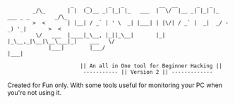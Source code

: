 
                        _    _      _   _           __  __      _   _                      
            _/\_       | |  (_)__ _| |_| |_   ___  |  \/  |__ _| |_| |_ ___ _ _        _/\_
            >  <       | |__| / _` | ' \  _| |___| | |\/| / _` |  _|  _/ -_) '_|       >  <
             \/   ___  |____|_\__, |_||_\__|       |_|  |_\__,_|\__|\__\___|_|    ___   \/ 
                 |___|        |___/                                              |___| 

                           || An all in One tool for Beginner Hacking ||  
                            ----------- || Version 2 || -------------

Created for Fun only. With some tools useful for monitoring your PC when you're not using it.


